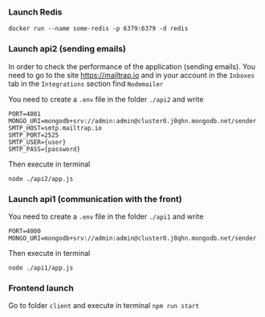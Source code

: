 ### Launch Redis 

`docker run --name some-redis -p 6379:6379 -d redis`

### Launch api2 (sending emails)


In order to check the performance of the application (sending emails). You need to go to the site https://mailtrap.io and in your account in the `Inboxes` tab in the `Integrations` section find `Nodemailer`

You need to create a `.env` file in the folder `./api2` and write

```
PORT=4001
MONGO_URI=mongodb+srv://admin:admin@cluster0.j0qhn.mongodb.net/sender
SMTP_HOST=smtp.mailtrap.io
SMTP_PORT=2525
SMTP_USER={user}
SMTP_PASS={password}
```

Then execute in terminal

`node ./api2/app.js`

### Launch api1 (communication with the front)

You need to create a `.env` file in the folder `./api1` and write
```
PORT=4000
MONGO_URI=mongodb+srv://admin:admin@cluster0.j0qhn.mongodb.net/sender
```

Then execute in terminal

`node ./api1/app.js`

### Frontend launch

Go to folder `client` and execute in terminal `npm run start`
